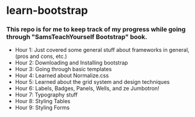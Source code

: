 # learn-bootstrap

### This repo is for me to keep track of my progress while going through "SamsTeachYourself Bootstrap" book.
* Hour 1: Just covered some general stuff about frameworks in general, (pros and cons, etc.)
* Hour 2: Downloading and Installing bootstrap
* Hour 3: Going through basic templates
* Hour 4: Learned about Normalize.css
* Hour 5: Learned about the grid system and design techniques
* Hour 6: Labels, Badges, Panels, Wells, and ze Jumbotron!
* Hour 7: Typography stuff
* Hour 8: Styling Tables
* Hour 9: Styling Forms
